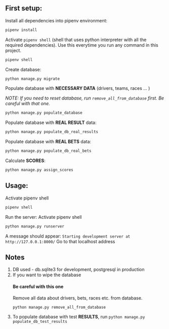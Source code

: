## First setup:
Install all dependencies into pipenv environment:
```bash
pipenv install
```

Activate `pipenv shell` (shell that uses python interpreter with all the required dependencies).
Use this everytime you run any command in this project.
```bash
pipenv shell
```

Create database:
```bash
python manage.py migrate
```

Populate database with **NECESSARY DATA** (drivers, teams, races ... )

*NOTE: If you need to reset database, run `remove_all_from_database` first. Be careful with that one.*
```bash
python manage.py populate_database
```

Populate database with **REAL RESULT** data:
```bash
python manage.py populate_db_real_results
```

Populate database with **REAL BETS** data:
```bash
python manage.py populate_db_real_bets
```

Calculate **SCORES**:
```bash
python manage.py assign_scores
```

## Usage:
Activate pipenv shell
```bash
pipenv shell
```

Run the server:
Activate pipenv shell
```bash
python manage.py runserver
```
A message should appear: `Starting development server at http://127.0.0.1:8000/`
Go to that localhost address

## Notes
1. DB used - db.sqlite3 for development, postgresql in production
2. If you want to wipe the database
    #### Be careful with this one
    Remove all data about drivers, bets, races etc. from database.
    ```bash
    python manage.py remove_all_from_database
    ```
3. To populate database with test **RESULTS**, run `python manage.py populate_db_test_results`
